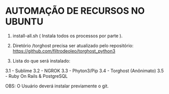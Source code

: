 # AUTOMAÇÃO DE RECURSOS NO UBUNTU


1. install-all.sh ( Instala todos os processos por parte ).

2. Diretório /torghost precisa ser atualizado pelo repositório: https://github.com/filtrodeoleo/torghost_python3

3. Lista do que será instalado:

 3.1 - Sublime
 3.2 - NGROK
 3.3 - Phyton3/Pip
 3.4 - Torghost (Anônimato)
 3.5 - Ruby On Rails & PostgreSQL


OBS: O Usuário deverá instalar previamente o git.
